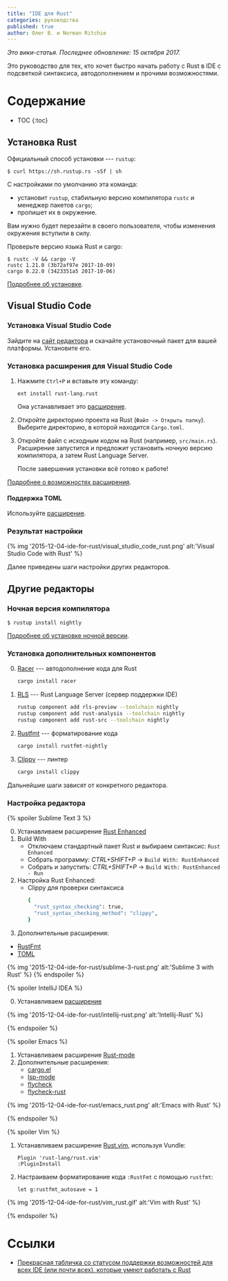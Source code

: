 ```yaml
---
title: "IDE для Rust"
categories: руководства
published: true
author: Олег В. и Norman Ritchie
---
```


_Это вики-статья. Последнее обновление: 15 октября 2017._

Это руководство для тех, кто хочет быстро начать работу с Rust в IDE с
подсветкой синтаксиса, автодополнением и прочими возможностями.

# Содержание

* TOC
{:toc}

## Установка Rust

Официальный способ установки --- `rustup`:
```
$ curl https://sh.rustup.rs -sSf | sh
```

С настройками по умолчанию эта команда:
  * установит `rustup`, стабильную 
  версию компилятора `rustc` и менеджер пакетов `cargo`;
  * пропишет их в окружение.

Вам нужно будет перезайти в своего пользователя, чтобы изменения 
окружения вступили в силу.

Проверьте версию языка Rust и cargo:
```
$ rustc -V && cargo -V
rustc 1.21.0 (3b72af97e 2017-10-09)
cargo 0.22.0 (3423351a5 2017-10-06)
```

[Подробнее об установке](https://www.rust-lang.org/ru-RU/other-installers.html).

## Visual Studio Code

### Установка Visual Studio Code

Зайдите на [сайт редактора](https://code.visualstudio.com/) и скачайте 
установочный пакет для вашей платформы. Установите его.

### Установка расширения для Visual Studio Code

1. Нажмите `Ctrl+P` и вставьте эту команду:
   ```
   ext install rust-lang.rust
   ```
   
   Она устанавливает это [расширение](https://marketplace.visualstudio.com/items?itemName=rust-lang.rust).
2. Откройте директорию проекта на Rust (`Файл -> Открыть папку`). 
   Выберите директорию, в которой находится `Cargo.toml`.

3. Откройте файл с исходным кодом на Rust (например, `src/main.rs`).
   Расширение запустится и предложит установить ночную версию компилятора, а 
   затем Rust Language Server.
   
   После завершения установки всё готово к работе!

[Подробнее о возможностях расширения](https://marketplace.visualstudio.com/items?itemName=rust-lang.rust).

#### Поддержка TOML

Используйте [расширение](https://marketplace.visualstudio.com/items?itemName=bungcip.better-toml).

### Результат настройки

{% img '2015-12-04-ide-for-rust/visual_studio_code_rust.png' alt:'Visual Studio Code with Rust' %}

Далее приведены шаги настройки других редакторов.

## Другие редакторы

### Ночная версия компилятора

```text
$ rustup install nightly
```

[Подробнее об установке ночной версии](https://github.com/rust-lang-nursery/rustup.rs#working-with-nightly-rust).

### Установка дополнительных компонентов

0. [Racer](https://github.com/racer-rust/racer) --- автодополнение кода для Rust
   ```bash
   cargo install racer
   ```
1. [RLS](https://github.com/rust-lang-nursery/rls) --- Rust Language Server 
   (сервер поддержки IDE)
   ```bash
   rustup component add rls-preview --toolchain nightly
   rustup component add rust-analysis --toolchain nightly
   rustup component add rust-src --toolchain nightly
   ```
2. [Rustfmt](https://github.com/rust-lang-nursery/rustfmt) --- форматирование кода
   ```bash
   cargo install rustfmt-nightly
   ```
3. [Clippy](https://github.com/rust-lang-nursery/rust-clippy) --- линтер
   ```bash
   cargo install clippy
   ```

Дальнейшие шаги зависят от конкретного редактора.

### Настройка редактора

{% spoiler Sublime Text 3 %}

0. Устанавливаем расширение [Rust Enhanced](https://packagecontrol.io/packages/Rust%20Enhanced)
1. Build With
   * Отключаем стандартный пакет Rust и выбираем синтаксис: ```Rust Enhanced```
   * Собрать программу: _CTRL+SHIFT+P_ -> ```Build With: RustEnhanced```
   * Собрать и запустить: _CTRL+SHIFT+P_ -> ```Build With: RustEnhanced - Run```
2. Настройка Rust Enhanced:
   * Clippy для проверки синтаксиса
     ```bash
     {
       "rust_syntax_checking": true,
       "rust_syntax_checking_method": "clippy",
     }
     ```
3. Дополнительные расширения:
  * [RustFmt](https://packagecontrol.io/packages/RustFmt)
  * [TOML](https://packagecontrol.io/packages/TOML)

{% img '2015-12-04-ide-for-rust/sublime-3-rust.png' alt:'Sublime 3 with Rust' %}
{% endspoiler %}

{% spoiler IntelliJ IDEA %}

0. Устанавливаем [расширение](https://intellij-rust.github.io/)

{% img '2015-12-04-ide-for-rust/intellij-rust.png' alt:'Intellij-Rust' %} 

{% endspoiler %}

<!--cut-->

{% spoiler Emacs %}

1. Устанавливаем расширение [Rust-mode](https://github.com/rust-lang/rust-mode)
2. Дополнительные расширения:
   * [cargo.el](https://github.com/kwrooijen/cargo.el)
   * [lsp-mode](https://github.com/emacs-lsp/lsp-rust)
   * [flycheck](http://www.flycheck.org/en/latest/user/installation.html)
   * [flycheck-rust](http://www.flycheck.org/en/latest/community/extensions.html#rust)

{% img '2015-12-04-ide-for-rust/emacs_rust.png' alt:'Emacs with Rust' %}

{% endspoiler %}

{% spoiler Vim %}

1. Устанавливаем расширение [Rust.vim](https://github.com/rust-lang/rust.vim), 
используя Vundle:
   ```text
   Plugin 'rust-lang/rust.vim'
   :PluginInstall
   ```

2. Настраиваем форматирование кода `:RustFmt` с помощью `rustfmt`:
   ```text
   let g:rustfmt_autosave = 1
   ```

{% img '2015-12-04-ide-for-rust/vim_rust.gif' alt:'Vim with Rust' %}

{% endspoiler %}

# Ссылки
* [Прекрасная табличка со статусом поддержки возможностей для всех IDE (или почти всех), которые умеют работать с Rust](http://areweideyet.com/)
